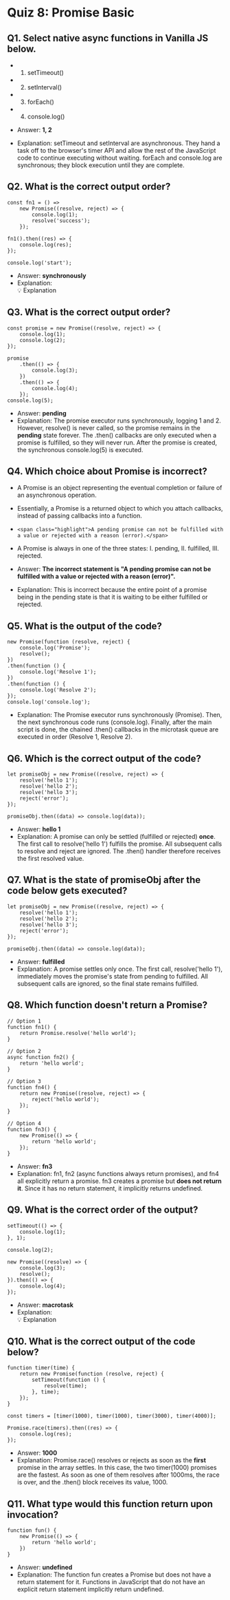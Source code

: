 # Quiz 8: Promise Basic

## Q1. Select native async functions in Vanilla JS below.

- 1. setTimeout()
- 2. setInterval()
- 3. forEach()
- 4. console.log()

- Answer: **1, 2**
- Explanation: setTimeout and setInterval are asynchronous. They hand a task off to the browser's timer API and allow the rest of the JavaScript code to continue executing without waiting. forEach and console.log are synchronous; they block execution until they are complete.

## Q2. What is the correct output order?

```
const fn1 = () =>
    new Promise((resolve, reject) => {
        console.log(1);
        resolve('success');
    });

fn1().then((res) => {
    console.log(res);
});

console.log('start');
```

- Answer: **synchronously**
- Explanation: <div class="explanation-title">💡 Explanation

## Q3. What is the correct output order?

```
const promise = new Promise((resolve, reject) => {
    console.log(1);
    console.log(2);
});

promise
    .then(() => {
        console.log(3);
    })
    .then(() => {
        console.log(4);
    });
console.log(5);
```

- Answer: **pending**
- Explanation: The promise executor runs synchronously, logging 1 and 2. However, resolve() is never called, so the promise remains in the <strong>pending</strong> state forever. The .then() callbacks are only executed when a promise is fulfilled, so they will never run. After the promise is created, the synchronous console.log(5) is executed.

## Q4. Which choice about Promise is incorrect?

- A Promise is an object representing the eventual completion or failure of an asynchronous operation.
- Essentially, a Promise is a returned object to which you attach callbacks, instead of passing callbacks into a function.
- `<span class="highlight">A pending promise can not be fulfilled with a value or rejected with a reason (error).</span>`
- A Promise is always in one of the three states: I. pending, II. fulfilled, III. rejected.

- Answer: **The incorrect statement is "A pending promise can not be fulfilled with a value or rejected with a reason (error)".**
- Explanation: This is incorrect because the entire point of a promise being in the pending state is that it is waiting to be either fulfilled or rejected.

## Q5. What is the output of the code?

```
new Promise(function (resolve, reject) {
    console.log('Promise');
    resolve();
})
.then(function () {
    console.log('Resolve 1');
})
.then(function () {
    console.log('Resolve 2');
});
console.log('console.log');
```

- Explanation: The Promise executor runs synchronously (Promise). Then, the next synchronous code runs (console.log). Finally, after the main script is done, the chained .then() callbacks in the microtask queue are executed in order (Resolve 1, Resolve 2).

## Q6. Which is the correct output of the code?

```
let promiseObj = new Promise((resolve, reject) => {
    resolve('hello 1');
    resolve('hello 2');
    resolve('hello 3');
    reject('error');
});

promiseObj.then((data) => console.log(data));
```

- Answer: **hello 1**
- Explanation: A promise can only be settled (fulfilled or rejected) <strong>once</strong>. The first call to resolve('hello 1') fulfills the promise. All subsequent calls to resolve and reject are ignored. The .then() handler therefore receives the first resolved value.

## Q7. What is the state of promiseObj after the code below gets executed?

```
let promiseObj = new Promise((resolve, reject) => {
    resolve('hello 1');
    resolve('hello 2');
    resolve('hello 3');
    reject('error');
});

promiseObj.then((data) => console.log(data));
```

- Answer: **fulfilled**
- Explanation: A promise settles only once. The first call, resolve('hello 1'), immediately moves the promise's state from pending to fulfilled. All subsequent calls are ignored, so the final state remains fulfilled.

## Q8. Which function doesn't return a Promise?

```
// Option 1
function fn1() {
    return Promise.resolve('hello world');
}

// Option 2
async function fn2() {
    return 'hello world';
}

// Option 3
function fn4() {
    return new Promise((resolve, reject) => {
        reject('hello world');
    });
}

// Option 4
function fn3() {
    new Promise(() => {
        return 'hello world';
    });
}
```

- Answer: **fn3**
- Explanation: fn1, fn2 (async functions always return promises), and fn4 all explicitly return a promise. fn3 creates a promise but <strong>does not return it</strong>. Since it has no return statement, it implicitly returns undefined.

## Q9. What is the correct order of the output?

```
setTimeout(() => {
    console.log(1);
}, 1);

console.log(2);

new Promise((resolve) => {
    console.log(3);
    resolve();
}).then(() => {
    console.log(4);
});
```

- Answer: **macrotask**
- Explanation: <div class="explanation-title">💡 Explanation

## Q10. What is the correct output of the code below?

```
function timer(time) {
    return new Promise(function (resolve, reject) {
        setTimeout(function () {
            resolve(time);
        }, time);
    });
}

const timers = [timer(1000), timer(1000), timer(3000), timer(4000)];

Promise.race(timers).then((res) => {
    console.log(res);
});
```

- Answer: **1000**
- Explanation: Promise.race() resolves or rejects as soon as the <strong>first</strong> promise in the array settles. In this case, the two timer(1000) promises are the fastest. As soon as one of them resolves after 1000ms, the race is over, and the .then() block receives its value, 1000.

## Q11. What type would this function return upon invocation?

```
function fun() {
    new Promise(() => {
        return 'hello world';
    })
}
```

- Answer: **undefined**
- Explanation: The function fun creates a Promise but does not have a return statement for it. Functions in JavaScript that do not have an explicit return statement implicitly return undefined.

